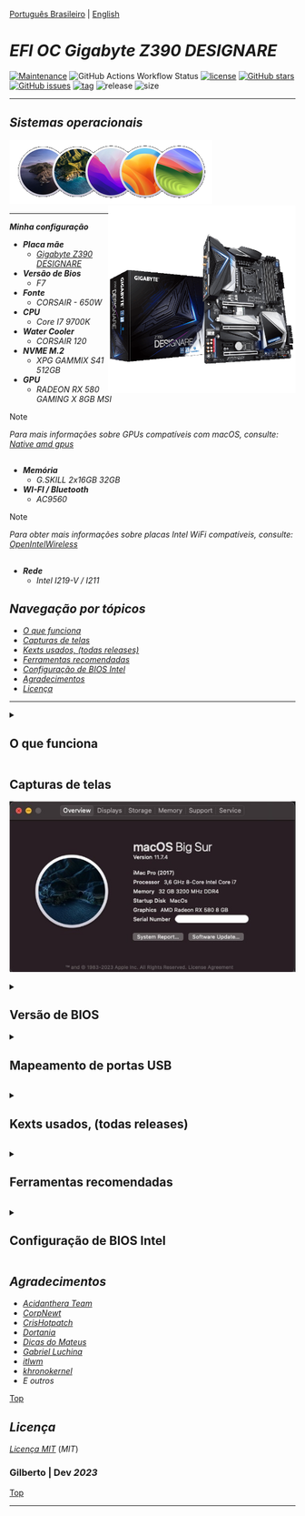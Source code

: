 [Português Brasileiro](https://github.com/Gilberto-Mascena/Z390-DESIGNARE/blob/main/README-pt_br.md) | [English](https://github.com/Gilberto-Mascena/Z390-DESIGNARE/blob/main/README.md)

# *EFI OC Gigabyte Z390 DESIGNARE*

[![Maintenance](https://img.shields.io/badge/Maintained%3F-yes-green.svg)](https://GitHub.com/Gilberto-Mascena/Z390-DESIGNARE)
![GitHub Actions Workflow Status](https://img.shields.io/github/actions/workflow/status/Gilberto-Mascena/Z390-DESIGNARE/.github%2Fworkflows%2Fbuild.yml)
[![license](https://img.shields.io/github/license/Gilberto-Mascena/Z390-DESIGNARE)](https://github.com/Gilberto-Mascena/Z390-DESIGNARE/blob/main/LICENSE.md)
[![GitHub stars](https://img.shields.io/github/stars/Gilberto-Mascena/Z390-DESIGNARE)](https://github.com/Gilberto-Mascena/Z390-DESIGNARE/stargazers)
[![GitHub issues](https://img.shields.io/github/issues/Gilberto-Mascena/Z390-DESIGNARE)](https://github.com/Gilberto-Mascena/Z390-DESIGNARE/issues)
[![tag](https://img.shields.io/github/v/release/Gilberto-Mascena/Z390-DESIGNARE?include_prereleases)](https://github.com/Gilberto-Mascena/Z390-DESIGNARE/releases)
![release](https://img.shields.io/github/release-date/Gilberto-Mascena/Z390-DESIGNARE)
![size](https://img.shields.io/github/repo-size/Gilberto-Mascena/Z390-DESIGNARE)

---

## *Sistemas operacionais*

<div align="left">
  <img src="./img/macos-full.png" alt="macos icons">
</div>

<div>
  <img align="right" src="./img/banner.png" alt="photo Z390-DESIGNARE" width="330">
</div>

---

_**Minha configuração**_

- _**Placa mãe**_
  - [*Gigabyte Z390 DESIGNARE*](https://www.gigabyte.com/br/Motherboard/Z390-DESIGNARE-rev-10#kf)
- _**Versão de Bios**_
  - *F7*
- _**Fonte**_
  - *CORSAIR - 650W*
- _**CPU**_
  - *Core I7 9700K*
- _**Water Cooler**_
  - *CORSAIR 120*
- _**NVME M.2**_
  - *XPG GAMMIX S41 512GB* 
- _**GPU**_
  - *RADEON RX 580 GAMING X 8GB MSI*
> [!NOTE]
> _Para mais informações sobre GPUs compatíveis com macOS, consulte: [Native amd gpus](https://dortania.github.io/GPU-Buyers-Guide/modern-gpus/amd-gpu.html#native-amd-gpus)_

##
- _**Memória**_
  - *G.SKILL 2x16GB 32GB*
- _**WI-FI / Bluetooth**_
  - *AC9560*
> [!NOTE]
> _Para obter mais informações sobre placas Intel WiFi compatíveis, consulte: [OpenIntelWireless](https://openintelwireless.github.io/itlwm/Compat)_

##
- _**Rede**_
  - *Intel I219-V / I211* 

<a name="ancora"></a>

## _Navegação por tópicos_
- [*O que funciona*](#ancora1)
- [*Capturas de telas*](#ancora2)
- [*Kexts usados, (todas releases)*](#ancora3)
- [*Ferramentas recomendadas*](#ancora4)
- [*Configuração de BIOS Intel*](#ancora5)
- [*Agradecimentos*](#ancora6)
- [*Licença* ](#ancora7)

---

<a id="ancora1"></a>

<details><summary><h2>O que funciona</h2></summary>

- [x] *Audio*
- [x] *Rede (ambas as portas)*
- [x] *WI-FI*
- [x] *Bluetooth*
- [x] *USB*
- [x] *Thunderbolt (Não há suporte [hot swap](https://pt.wikipedia.org/wiki/Hot_swapping), serão feitos testes)*
- [x] *Sleep*

[Top](#ancora)
</details>

<a id="ancora2"></a>

## Capturas de telas
 
![about this mac](./img/about.jpeg)

<details><summary><h2>Versão de BIOS</h2></summary>

![Bios](./img/Bios.jpeg)
</details>

<details><summary><h2>Mapeamento de portas USB</h2></summary>

![USB Mapping](./img/USBPorts.jpeg)

[Top](#ancora)
</details>

<a id="ancora3"></a>

<details><summary><h2>Kexts usados, (todas releases)</h2></summary>

- *[`WhateverGreen.kext`](https://github.com/acidanthera/WhateverGreen)*
- *[`Lilu.kext`](https://github.com/acidanthera/Lilu)*
- *[`VirtualSMC`](https://github.com/acidanthera/VirtualSMC), only: `VirtualSMC.kext`, `SMCProcessor.kext` and `SMCSuperIO.kext`*
- *[`CpuTscSync.kext`](https://github.com/acidanthera/CpuTscSync)*
- *[`AppleALC.kext`](https://github.com/acidanthera/AppleALC)*
- *`USBMap.kext`*
- *[`AirportItlwm.kext`](https://github.com/OpenIntelWireless/itlwm/releases)*
- *[`BlueToolFixup.kext`](https://github.com/acidanthera/BrcmPatchRAM/releases)*
- *[`IntelBlueToothFirmware.kext`](https://github.com/OpenIntelWireless/IntelBluetoothFirmware/releases)*
- *[`IntelBTPatcher.kext`](https://github.com/OpenIntelWireless/IntelBluetoothFirmware/releases)*
- *[`IntelMausi.kext`](https://github.com/acidanthera/IntelMausi)*
- *[`SmallTreeIntel82576.kext`](https://github.com/khronokernel/SmallTree-I211-AT-patch/releases)*

[Top](#ancora)
</details>

<a id="ancora4"></a>

<details><summary><h2>Ferramentas recomendadas</h2></summary>

* Recomendação 1
  * *Use [`GenSMBIOS`](https://github.com/corpnewt/GenSMBIOS), para gerar novos seriais para seu SMBIOS a fim de evitar conflitos com iServices*
* Recomendação 2
  * *Use [`ProperTree`](https://github.com/corpnewt/ProperTree), para editar seu config.plist*     
* Recomendação 3
   * *Use [`USBMap`](https://github.com/corpnewt/USBMap), para mapear suas portas USB, a partir do OC 0.9.3, elas podem ser mapeadas com XHCIPortLimit habilitado em config.plist + [`USBInjectAll`](https://github.com/Sniki/OS-X-USB-Inject-All/releases)*
* Recomendação 4
  * *Extraia seu DSDT do Windows*
  * *Use [`SSDTTime`](https://github.com/corpnewt/SSDTTime), para gerar seus patches SSDT*    
* Recomendação 5
  * *Use [`MaciASL`](https://github.com/acidanthera/MaciASL), para compilar seus patches SSDT no mac*

[Top](#ancora)
</details>

<a id="ancora5"></a>

<details><summary><h2>Configuração de BIOS Intel</h2></summary>

- [*OpenCore Install Guide*](https://dortania.github.io/OpenCore-Install-Guide/config.plist/coffee-lake.html#intel-bios-settings)

[Top](#ancora)
</details>

<a id="ancora6"></a>

## *Agradecimentos*

- [*Acidanthera Team*](https://github.com/acidanthera)
- [*CorpNewt*](https://github.com/corpnewt)
- [*CrisHotpatch*](https://t.me/crishotpatch)
- [*Dortania*](https://dortania.github.io/OpenCore-Install-Guide/config.plist/coffee-lake.html#starting-point)
- [*Dicas do Mateus*](https://www.youtube.com/c/DicasdoMateus)
- [*Gabriel Luchina*](https://www.youtube.com/c/gabrielluchina)
- [*itlwm*](https://github.com/OpenIntelWireless/itlwm)
- [*khronokernel*](https://github.com/khronokernel/SmallTree-I211-AT-patch/releases)
- *E outros*

[Top](#ancora)

<a id="ancora7"></a>

## *Licença* 

[*Licença MIT*](LICENSE.md) (*MIT*)

### Gilberto | Dev _2023_ 

[Top](#ancora)

---